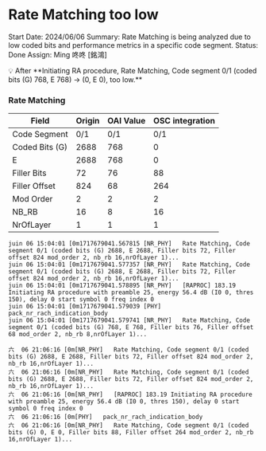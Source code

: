# Rate Matching too low

Start Date: 2024/06/06
Summary: Rate Matching is being analyzed due to low coded bits and performance metrics in a specific code segment.
Status: Done
Assign: Ming 咚咚 [銘鴻]

<aside>
💡 After **Initiating RA procedure, Rate Matching, Code segment 0/1 (coded bits (G) 768, E 768) → (0, E 0), too low.**

</aside>

### Rate Matching

| Field | Origin | OAI Value | OSC integration |
| --- | --- | --- | --- |
| Code Segment | 0/1 | 0/1 | 0/1 |
| Coded Bits (G) | 2688 | 768 | 0 |
| E | 2688 | 768 | 0 |
| Filler Bits | 72 | 76 | 88 |
| Filler Offset | 824 | 68 | 264 |
| Mod Order | 2 | 2 | 2 |
| NB_RB | 16 | 8 | 16 |
| NrOfLayer | 1 | 1 | 1 |

```
juin 06 15:04:01 [0m1717679041.567815 [NR_PHY]   Rate Matching, Code segment 0/1 (coded bits (G) 2688, E 2688, Filler bits 72, Filler offset 824 mod_order 2, nb_rb 16,nrOfLayer 1)...
juin 06 15:04:01 [0m1717679041.577357 [NR_PHY]   Rate Matching, Code segment 0/1 (coded bits (G) 2688, E 2688, Filler bits 72, Filler offset 824 mod_order 2, nb_rb 16,nrOfLayer 1)...
juin 06 15:04:01 [0m1717679041.578895 [NR_PHY]   [RAPROC] 183.19 Initiating RA procedure with preamble 25, energy 56.4 dB (I0 0, thres 150), delay 0 start symbol 0 freq index 0
juin 06 15:04:01 [0m1717679041.579039 [PHY]   pack_nr_rach_indication_body
juin 06 15:04:01 [0m1717679041.579741 [NR_PHY]   Rate Matching, Code segment 0/1 (coded bits (G) 768, E 768, Filler bits 76, Filler offset 68 mod_order 2, nb_rb 8,nrOfLayer 1)...

```

```
六  06 21:06:16 [0m[NR_PHY]   Rate Matching, Code segment 0/1 (coded bits (G) 2688, E 2688, Filler bits 72, Filler offset 824 mod_order 2, nb_rb 16,nrOfLayer 1)...
六  06 21:06:16 [0m[NR_PHY]   Rate Matching, Code segment 0/1 (coded bits (G) 2688, E 2688, Filler bits 72, Filler offset 824 mod_order 2, nb_rb 16,nrOfLayer 1)...
六  06 21:06:16 [0m[NR_PHY]   [RAPROC] 183.19 Initiating RA procedure with preamble 25, energy 56.4 dB (I0 0, thres 150), delay 0 start symbol 0 freq index 0
六  06 21:06:16 [0m[PHY]   pack_nr_rach_indication_body
六  06 21:06:16 [0m[NR_PHY]   Rate Matching, Code segment 0/1 (coded bits (G) 0, E 0, Filler bits 88, Filler offset 264 mod_order 2, nb_rb 16,nrOfLayer 1)...
 
```